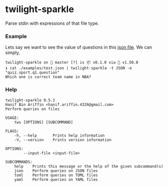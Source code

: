 # twilight-sparkle

Parse stdin with expressions of that file type.

### Example

Lets say we want to see the value of questions in this [json file](./examples/test.json). We can simply,

```
twilight-sparkle on  master [?] is 📦 v0.1.0 via 🦀 v1.50.0
❯ cat ./examples/test.json | twilight-sparkle -t JSON -e "quiz.sport.q1.question"
Which one is correct team name in NBA?
```

### Help

```
twilight-sparkle 0.5.1
Hanif Bin Ariffin <hanif.ariffin.4326@gmail.com>
Perform queries on files

USAGE:
    tws [OPTIONS] [SUBCOMMAND]

FLAGS:
    -h, --help       Prints help information
    -V, --version    Prints version information

OPTIONS:
        --input-file <input-file>

SUBCOMMANDS:
    help    Prints this message or the help of the given subcommand(s)
    json    Perform queries on JSON files
    toml    Perform queries on TOML files
    yaml    Perform queries on YAML files
```
